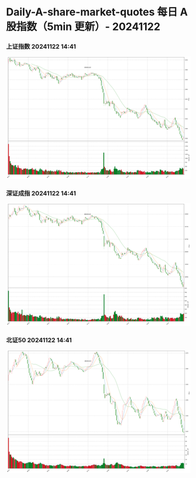 
# Daily-A-share-market-quotes 每日 A 股指数（5min 更新）- 20241122

### 上证指数 20241122 14:41
![](./fig/2024/11/20241122-sh000001.png)

### 深证成指 20241122 14:41
![](./fig/2024/11/20241122-sz399001.png)

### 北证50 20241122 14:41
![](./fig/2024/11/20241122-bj899050.png)
